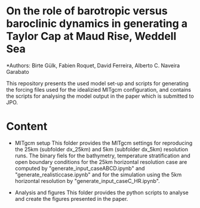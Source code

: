 # On the role of barotropic versus baroclinic dynamics in generating a Taylor Cap at Maud Rise, Weddell Sea

*Authors: Birte Gülk, Fabien Roquet, David Ferreira, Alberto C. Naveira Garabato

This repository presents the used model set-up and scripts for generating the forcing files used for the idealizied MITgcm configuration, and contains the scripts for analysing the model output in the paper which is submitted to JPO.

# Content

- MITgcm setup
 This folder provides the MITgcm settings for reproducing the 25km (subfolder dx_25km) and 5km (subfolder dx_5km) resolution runs.
 The binary fiels for the bathymetry, temperature stratification and open boundary conditions for the 25km horizontal resolution case are computed by "generate_input_caseABCD.ipynb" and "generate_realisticcase.ipynb" and for the simulation using the 5km horizontal resolution by "generate_input_caseC_HR.ipynb".
 
- Analysis and figures
This folder provides the python scripts to analyse and create the figures presented in the paper. 
